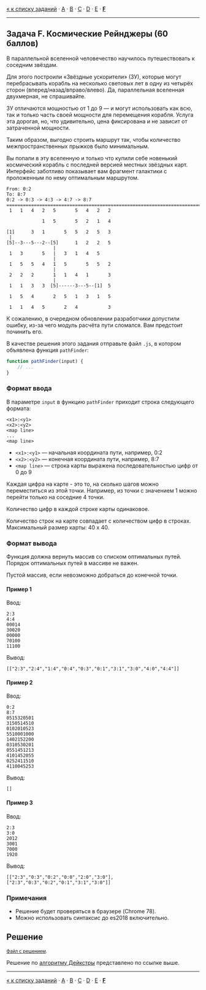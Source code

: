 [« к списку заданий](../../README.md) · [A](../A/README.md) · [B](../B/README.md) · [C](../C/README.md) · [D](../D/README.md) · [E](../E/README.md) · **[F](../F/README.md)**

------
<a name="task-F"><h2>Задача F. Космические Рейнджеры (60 баллов)</h2></a>

В параллельной вселенной человечество научилось путешествовать к соседним звёздам.

Для этого построили «Звёздные ускорители» (ЗУ), которые могут перебрасывать корабль на несколько световых лет в одну из четырёх сторон (вперед/назад/вправо/влево). Да, параллельная вселенная двухмерная, не спрашивайте.

ЗУ отличаются мощностью от 1 до 9 — и могут использовать как всю, так и только часть своей мощности для перемещения корабля. 
Услуга эта дорогая, но, что удивительно, цена фиксирована и не зависит от затраченной мощности. 

Таким образом, выгодно строить маршрут так, чтобы количество межпространственных прыжков было минимальным.

Вы попали в эту вселенную и только что купили себе новенький космический корабль с последней версией местных звёздных карт. 
Интерфейс заботливо показывает вам фрагмент галактики с проложенным по нему оптимальным маршрутом.

```
From: 0:2  
To: 8:7  
0:2 -> 0:3 -> 4:3 -> 4:7 -> 8:7  
===============================================================================  
 1   1   4   2   5       5   4   2   2  
 
             1   5       5   2   1   4  
 
[1]      3   1       5   5   2   5   3  
 |  
[5]--3---5---2--[5]      1   2   2   5  
                 |  
 1   3       5   |   3   1   4   5  
                 |  
 1   5   5   4   1   5       5   5   2  
                 |  
 2   2   2       1   1   4   1       3  
                 |  
 1   1   3   3  [5]------3---5--[1]  5  
 
 1   5   4       2   5   1   3   1   5  
 
 1   1   4   5       2   4           3
```

К сожалению, в очередном обновлении разработчики допустили ошибку, из-за чего модуль расчёта пути сломался. Вам предстоит починить его.

В качестве решения этого задания отправьте файл `.js`, в котором объявлена функция `pathFinder`:

``` js
function pathFinder(input) {  
    // ...  
}
```

### Формат ввода

В параметре `input` в функцию `pathFinder` приходит строка следующего формата:

```
<x1>:<y1>
<x2>:<y2>
<map line> 
...
<map line>
```

* `<x1>:<y1>` — начальная координата пути, например, 0:2
* `<x2>:<y2>` — конечная координата пути, например, 8:7
* `<map line>` — строка карты выражена последовательностью цифр от 0 до 9

Каждая цифра на карте - это то, на сколько шагов можно переместиться из этой точки. Например, из точки с значением 1 можно перейти только на соседние 4 точки. 

Количество цифр в каждой строке карты одинаковое. 

Количество строк на карте совпадает с количеством цифр в строках. 
Максимальный размер карты: 40 x 40.

### Формат вывода

Функция должна вернуть массив со списком оптимальных путей. 
Порядок оптимальных путей в массиве не важен. 

Пустой массив, если невозможно добраться до конечной точки.

#### Пример 1

Ввод:

```
2:3 
4:4  
00014  
30020  
00000  
70100  
11100
```

Вывод:

```
[["2:3","2:4","1:4","0:4","0:3","0:1","3:1","3:0","4:0","4:4"]]
```
#### Пример 2

Ввод:

```
0:2  
8:7  
0515320501  
3150514510  
0102010523  
5510001000  
1402152200  
0310530201  
0551451213  
4101452055  
0252411510  
4110045253
```

Вывод:

```
[]
```

#### Пример 3

Ввод:

```
2:3  
3:0  
2012  
3001  
7000  
1920
```

Вывод:

```
[["2:3","0:3","0:2","0:0","2:0","3:0"],["2:3","0:3","0:2","0:1","3:1","3:0"]]
```
### Примечания

* Решение будет проверяться в браузере (Chrome 78).
* Можно использовать синтаксис до es2018 включительно.

Решение
------
<sup>[Файл с решением](answer/index.js).</sup>

Решение по [алгоритму Дейкстры](https://ru.wikipedia.org/wiki/Алгоритм_Дейкстры) представлено по ссылке выше.

-----
[« к списку заданий](../../README.md) · [A](../A/README.md) · [B](../B/README.md) · [C](../C/README.md) · [D](../D/README.md) · [E](../E/README.md) · **[F](../F/README.md)**